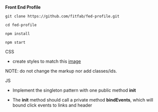 **Front End Profile**

```
git clone https://github.com/fitfab/fed-profile.git

cd fed-profile

npm install

npm start

```

CSS

* create styles to match this [image](https://github.com/fitfab/fed-profile/blob/master/public/images/desired_look.png)

NOTE: do not change the markup nor add classes/ids.

JS

* Implement the singleton pattern with one public method **init**

* The **init** method should call a private method **bindEvents**, which will bound click events to links and header
